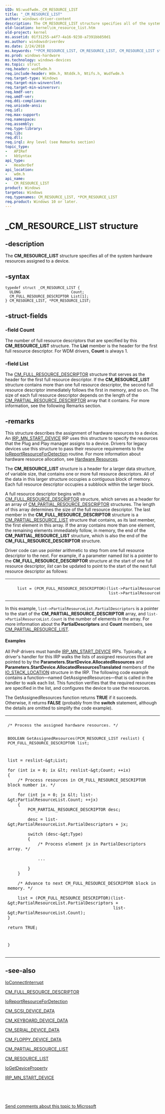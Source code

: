 ```yaml
---
UID: NS:wudfwdm._CM_RESOURCE_LIST
title: "_CM_RESOURCE_LIST"
author: windows-driver-content
description: The CM_RESOURCE_LIST structure specifies all of the system hardware resources assigned to a device.
old-location: kernel\cm_resource_list.htm
old-project: kernel
ms.assetid: 01f31255-a4f7-4a16-9238-a7391bb850d1
ms.author: windowsdriverdev
ms.date: 2/24/2018
ms.keywords: "*PCM_RESOURCE_LIST, CM_RESOURCE_LIST, CM_RESOURCE_LIST structure [Kernel-Mode Driver Architecture], PCM_RESOURCE_LIST, PCM_RESOURCE_LIST structure pointer [Kernel-Mode Driver Architecture], _CM_RESOURCE_LIST, kernel.cm_resource_list, kstruct_a_29dadb2f-b0d2-41a4-b17e-f69c12b6def6.xml, wdm/CM_RESOURCE_LIST, wdm/PCM_RESOURCE_LIST"
ms.prod: windows-hardware
ms.technology: windows-devices
ms.topic: struct
req.header: wudfwdm.h
req.include-header: Wdm.h, Ntddk.h, Ntifs.h, Wudfwdm.h
req.target-type: Windows
req.target-min-winverclnt: 
req.target-min-winversvr: 
req.kmdf-ver: 
req.umdf-ver: 
req.ddi-compliance: 
req.unicode-ansi: 
req.idl: 
req.max-support: 
req.namespace: 
req.assembly: 
req.type-library: 
req.lib: 
req.dll: 
req.irql: Any level (see Remarks section)
topic_type:
-	APIRef
-	kbSyntax
api_type:
-	HeaderDef
api_location:
-	wdm.h
api_name:
-	CM_RESOURCE_LIST
product: Windows
targetos: Windows
req.typenames: CM_RESOURCE_LIST, *PCM_RESOURCE_LIST
req.product: Windows 10 or later.
---
```


# _CM_RESOURCE_LIST structure


## -description


The <b>CM_RESOURCE_LIST</b> structure specifies all of the system hardware resources assigned to a device.


## -syntax


````
typedef struct _CM_RESOURCE_LIST {
  ULONG                       Count;
  CM_FULL_RESOURCE_DESCRIPTOR List[1];
} CM_RESOURCE_LIST, *PCM_RESOURCE_LIST;
````


## -struct-fields




### -field Count

The number of full resource descriptors that are specified by this <b>CM_RESOURCE_LIST</b> structure. The <b>List</b> member is the header for the first full resource descriptor. For WDM drivers, <b>Count</b> is always 1.


### -field List

The <a href="..\wudfwdm\ns-wudfwdm-_cm_full_resource_descriptor.md">CM_FULL_RESOURCE_DESCRIPTOR</a> structure that serves as the header for the first full resource descriptor. If the <b>CM_RESOURCE_LIST</b> structure contains more than one full resource descriptor, the second full resource descriptor immediately follows the first in memory, and so on. The size of each full resource descriptor depends on the length of the <a href="..\wudfwdm\ns-wudfwdm-_cm_partial_resource_descriptor.md">CM_PARTIAL_RESOURCE_DESCRIPTOR</a> array that it contains. For more information, see the following Remarks section.


## -remarks



This structure describes the assignment of hardware resources to a device. An <a href="https://msdn.microsoft.com/library/windows/hardware/ff551749">IRP_MN_START_DEVICE</a> IRP uses this structure to specify the resources that the Plug and Play manager assigns to a device. Drivers for legacy devices use this structure to pass their resource requirements to the <a href="..\ntddk\nf-ntddk-ioreportresourcefordetection.md">IoReportResourceForDetection</a> routine. For more information about hardware resource allocation, see <a href="https://msdn.microsoft.com/library/windows/hardware/ff547012">Hardware Resources</a>.

The <b>CM_RESOURCE_LIST</b> structure is a header for a larger data structure, of variable size, that contains one or more full resource descriptors. All of the data in this larger structure occupies a contiguous block of memory. Each full resource descriptor occupies a subblock within the larger block.

A full resource descriptor begins with a <a href="..\wudfwdm\ns-wudfwdm-_cm_full_resource_descriptor.md">CM_FULL_RESOURCE_DESCRIPTOR</a> structure, which serves as a header for an array of <a href="..\wudfwdm\ns-wudfwdm-_cm_partial_resource_descriptor.md">CM_PARTIAL_RESOURCE_DESCRIPTOR</a> structures. The length of this array determines the size of the full resource descriptor. The last member in the <b>CM_FULL_RESOURCE_DESCRIPTOR</b> structure is a <a href="..\wudfwdm\ns-wudfwdm-_cm_partial_resource_list.md">CM_PARTIAL_RESOURCE_LIST</a> structure that contains, as its last member, the first element in this array. If the array contains more than one element, the remaining elements immediately follow, in memory, the end of the <b>CM_PARTIAL_RESOURCE_LIST</b> structure, which is also the end of the <b>CM_FULL_RESOURCE_DESCRIPTOR</b> structure.

Driver code can use pointer arithmetic to step from one full resource descriptor to the next. For example, if a parameter named <i>list</i> is a pointer to the <b>CM_FULL_RESOURCE_DESCRIPTOR</b> structure at the start of one full resource descriptor, <i>list</i> can be updated to point to the start of the next full resource descriptor as follows:

<div class="code"><span codelanguage=""><table>
<tr>
<th></th>
</tr>
<tr>
<td>
<pre>    list = (PCM_FULL_RESOURCE_DESCRIPTOR)(list-&gt;PartialResourceList.PartialDescriptors +
                                          list-&gt;PartialResourceList.Count);</pre>
</td>
</tr>
</table></span></div>
In this example, <code>list-&gt;PartialResourceList.PartialDescriptors</code> is a pointer to the start of the <b>CM_PARTIAL_RESOURCE_DESCRIPTOR</b> array, and <code>list-&gt;PartialResourceList.Count</code> is the number of elements in the array. For more information about the <b>PartialDescriptors</b> and <b>Count</b> members, see <a href="..\wudfwdm\ns-wudfwdm-_cm_partial_resource_list.md">CM_PARTIAL_RESOURCE_LIST</a>.


#### Examples

All PnP drivers must handle <a href="https://msdn.microsoft.com/library/windows/hardware/ff551749">IRP_MN_START_DEVICE</a> IRPs. Typically, a driver's handler for this IRP walks the lists of assigned resources that are pointed to by the <b>Parameters.StartDevice.AllocatedResources</b> and <b>Parameters.StartDevice.AllocatedResourcesTranslated</b> members of the <a href="..\wdm\ns-wdm-_io_stack_location.md">IO_STACK_LOCATION</a> structure in the IRP. The following code example contains a function—named GetAssignedResources—that is called in the handler to walk each list. This function verifies that the required resources are specified in the list, and configures the device to use the resources.

The GetAssignedResources function returns <b>TRUE</b> if it succeeds. Otherwise, it returns <b>FALSE</b> (probably from the <b>switch</b> statement, although the details are omitted to simplify the code example).

<div class="code"><span codelanguage=""><table>
<tr>
<th></th>
</tr>
<tr>
<td>
<pre>/* Process the assigned hardware resources. */

BOOLEAN GetAssignedResources(PCM_RESOURCE_LIST reslist)
{
    PCM_FULL_RESOURCE_DESCRIPTOR list;

    list = reslist-&gt;List;

    for (int ix = 0; ix &lt; reslist-&gt;Count; ++ix)
    {
        /* Process resources in CM_FULL_RESOURCE_DESCRIPTOR block number ix. */

        for (int jx = 0; jx &lt; list-&gt;PartialResourceList.Count; ++jx)
        {
            PCM_PARTIAL_RESOURCE_DESCRIPTOR desc;

            desc = list-&gt;PartialResourceList.PartialDescriptors + jx;

            switch (desc-&gt;Type)
            {
                /* Process element jx in PartialDescriptors array. */

                ...

            }
        }

        /* Advance to next CM_FULL_RESOURCE_DESCRIPTOR block in memory. */

        list = (PCM_FULL_RESOURCE_DESCRIPTOR)(list-&gt;PartialResourceList.PartialDescriptors + 
                                              list-&gt;PartialResourceList.Count);
    }

    return TRUE;
}</pre>
</td>
</tr>
</table></span></div>



## -see-also

<a href="..\wdm\nf-wdm-ioconnectinterrupt.md">IoConnectInterrupt</a>



<a href="..\wudfwdm\ns-wudfwdm-_cm_full_resource_descriptor.md">CM_FULL_RESOURCE_DESCRIPTOR</a>



<a href="..\ntddk\nf-ntddk-ioreportresourcefordetection.md">IoReportResourceForDetection</a>



<a href="..\wdm\ns-wdm-_cm_scsi_device_data.md">CM_SCSI_DEVICE_DATA</a>



<a href="..\wdm\ns-wdm-_cm_keyboard_device_data.md">CM_KEYBOARD_DEVICE_DATA</a>



<a href="..\wdm\ns-wdm-_cm_serial_device_data.md">CM_SERIAL_DEVICE_DATA</a>



<a href="..\wdm\ns-wdm-_cm_floppy_device_data.md">CM_FLOPPY_DEVICE_DATA</a>



<a href="..\wudfwdm\ns-wudfwdm-_cm_partial_resource_list.md">CM_PARTIAL_RESOURCE_LIST</a>



<a href="..\wudfwdm\ns-wudfwdm-_cm_resource_list.md">CM_RESOURCE_LIST</a>



<a href="..\wdm\nf-wdm-iogetdeviceproperty.md">IoGetDeviceProperty</a>



<a href="https://msdn.microsoft.com/library/windows/hardware/ff551749">IRP_MN_START_DEVICE</a>



 

 

<a href="mailto:wsddocfb@microsoft.com?subject=Documentation%20feedback [kernel\kernel]:%20CM_RESOURCE_LIST structure%20 RELEASE:%20(2/24/2018)&amp;body=%0A%0APRIVACY STATEMENT%0A%0AWe use your feedback to improve the documentation. We don't use your email address for any other purpose, and we'll remove your email address from our system after the issue that you're reporting is fixed. While we're working to fix this issue, we might send you an email message to ask for more info. Later, we might also send you an email message to let you know that we've addressed your feedback.%0A%0AFor more info about Microsoft's privacy policy, see http://privacy.microsoft.com/en-us/default.aspx." title="Send comments about this topic to Microsoft">Send comments about this topic to Microsoft</a>


